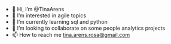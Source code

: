 - 👋 Hi, I’m @TinaArens
- 👀 I’m interested in agile topics
- 🌱 I’m currently learning sql and python 
- 💞️ I’m looking to collaborate on some people analytics projects
- 📫 How to reach me tina.arens.rosa@gmail.com

<!---
TinaArens/TinaArens is a ✨ special ✨ repository because its `README.md` (this file) appears on your GitHub profile.
You can click the Preview link to take a look at your changes.
--->
